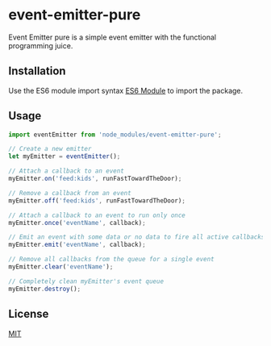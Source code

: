# event-emitter-pure

Event Emitter pure is a simple event emitter with the functional programming juice.

## Installation

Use the ES6 module import syntax [ES6 Module](https://developer.mozilla.org/en-US/docs/Web/JavaScript/Reference/Statements/import) to import the package.


## Usage

```javascript
import eventEmitter from 'node_modules/event-emitter-pure';

// Create a new emitter
let myEmitter = eventEmitter();

// Attach a callback to an event
myEmitter.on('feed:kids', runFastTowardTheDoor);

// Remove a callback from an event
myEmitter.off('feed:kids', runFastTowardTheDoor);

// Attach a callback to an event to run only once
myEmitter.once('eventName', callback);

// Emit an event with some data or no data to fire all active callbacks
myEmitter.emit('eventName', callback);

// Remove all callbacks from the queue for a single event
myEmitter.clear('eventName');

// Completely clean myEmitter's event queue
myEmitter.destroy();
```

## License
[MIT](https://choosealicense.com/licenses/mit/)

